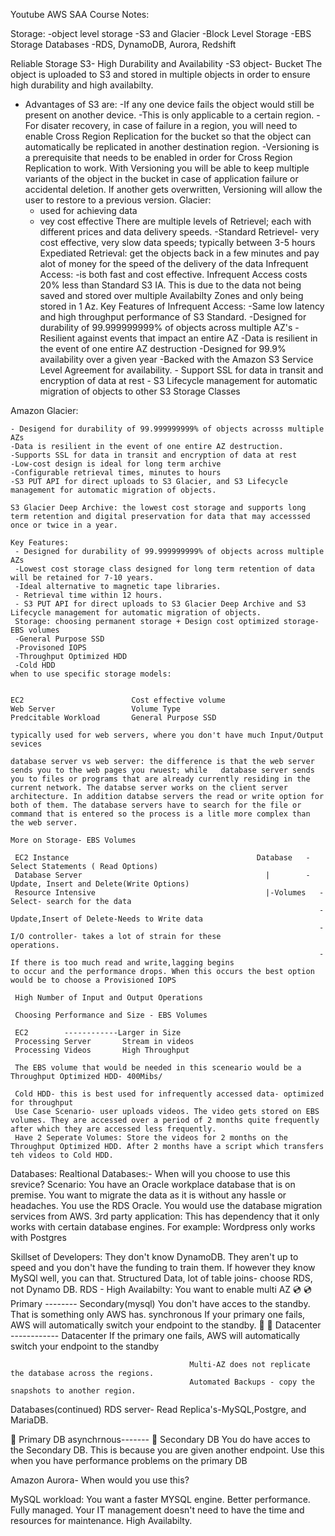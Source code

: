 Youtube AWS SAA Course Notes:

Storage: 
-object level storage
-S3 and Glacier 
-Block Level Storage
-EBS Storage
Databases
 -RDS, DynamoDB, Aurora, Redshift
 
 Reliable Storage S3- High Durability and Availability
-S3 object- Bucket
The object is uploaded to S3 and stored in multiple objects in order to ensure high durability and high availabilty. 
* Advantages of S3 are:
    -If any one device fails the object would still be present on another device.
    -This is only applicable to a certain region.
    -For disater recovery, in case of failure in a region, you will need to enable Cross Region Replication for the bucket so that the object can automatically be replicated in another destination region.
     -Versioning is a prerequisite that needs to be enabled in order for Cross Region Replication to work. With Versioning you will be able to keep multiple variants of the object in the bucket in case of application failure or accidental deletion. If another gets overwritten, Versioning will allow the user to restore to a previous version.
     Glacier:
     - used for achieving data 
     - vey cost effective
     There are multiple levels of Retrievel; each with different prices and data delivery speeds.
     -Standard Retrievel- very cost effective, very slow data speeds; typically between 3-5 hours
      Expediated Retrieval: get the objects back in a few minutes and pay alot of money for the speed of the delivery of the data
      Infrequent Access: 
      -is both fast and cost effective. Infrequent Access costs 20% less than Standard S3 IA. This is due to the data not being saved and stored over multiple Availabilty Zones and only being stored in 1 Az. 
      Key Features of Infrequent Access:
      -Same low latency and high throughput performance of S3 Standard.
      -Designed for durability of 99.999999999% of objects across multiple AZ's
      -Resilient against events that impact an entire AZ
      -Data is resilient in the event of one entire AZ destruction
      -Designed for 99.9% availability over a given year
      -Backed with the Amazon S3 Service Level Agreement for availability.
      - Support SSL for data in transit and encryption of data at rest
      - S3 Lifecycle management for automatic migration of objects to other S3 Storage Classes


Amazon Glacier: 

    - Desigend for durability of 99.999999999% of objects acrosss multiple AZs
    -Data is resilient in the event of one entire AZ destruction.
    -Supports SSL for data in transit and encryption of data at rest
    -Low-cost design is ideal for long term archive
    -Configurable retrieval times, minutes to hours
    -S3 PUT API for direct uploads to S3 Glacier, and S3 Lifecycle management for automatic migration of objects.
    
    S3 Glacier Deep Archive: the lowest cost storage and supports long term retention and digital preservation for data that may accesssed once or twice in a year.
    
    Key Features:
     - Designed for durability of 99.999999999% of objects across multiple AZs
     -Lowest cost storage class designed for long term retention of data will be retained for 7-10 years.
     -Ideal alternative to magnetic tape libraries.
     - Retrieval time within 12 hours.
     - S3 PUT API for direct uploads to S3 Glacier Deep Archive and S3 Lifecycle management for automatic migration of objects.
     Storage: choosing permanent storage + Design cost optimized storage- EBS volumes 
     -General Purpose SSD
     -Provisoned IOPS
     -Throughput Optimized HDD
     -Cold HDD
    when to use specific storage models:
  
 
    EC2                        Cost effective volume 
    Web Server                 Volume Type
    Predcitable Workload       General Purpose SSD
    
    typically used for web servers, where you don't have much Input/Output sevices 
    
    database server vs web server: the difference is that the web server sends you to the web pages you rwuest; while   database server sends you to files or programs that are already currently residing in the current network. The databse server works on the client server architecture. In addition databse servers the read or write option for both of them. The database servers have to search for the file or command that is entered so the process is a litle more complex than the web server. 
    
    More on Storage- EBS Volumes
    
     EC2 Instance                                          Database   - Select Statements ( Read Options)                          
     Database Server                                         |        -Update, Insert and Delete(Write Options)
     Resource Intensive                                      |-Volumes   -Select- search for the data
                                                                         - Update,Insert of Delete-Needs to Write data
                                                                         -I/O controller- takes a lot of strain for these                                                                                operations. 
                                                                         -If there is too much read and write,lagging begins                                                                              to occur and the performance drops. When this occurs the best option would be to choose a Provisioned IOPS 
    
     High Number of Input and Output Operations 
     
     Choosing Performance and Size - EBS Volumes
     
     EC2        ------------Larger in Size           
     Processing Server       Stream in videos
     Processing Videos       High Throughput
     
     The EBS volume that would be needed in this sceneario would be a Throughput Optimized HDD- 400Mibs/
     
     Cold HDD- this is best used for infrequently accessed data- optimized for throughput
     Use Case Scenario- user uploads videos. The video gets stored on EBS volumes. They are accessed over a period of 2 months quite frequently after which they are accessed less frequently.
     Have 2 Seperate Volumes: Store the videos for 2 months on the Throughput Optimized HDD. After 2 months have a script which transfers teh videos to Cold HDD.

Databases: 
Realtional Databases:- When will you choose to use this srevice?
Scenario: You have an Oracle workplace database that is on premise. You want to migrate the data as it is without any hassle or headaches. You use the RDS Oracle. You would use the database migration services from AWS. 
   3rd party application: This has dependency that it only works with certain database engines.  For example: Wordpress only works with Postgres  
   
   Skillset of Developers: They don't know DynamoDB. They aren't up to speed and you don't have the funding to train them. If however they know MySQl well, you can that.
   Structured Data, lot of table joins- choose RDS, not Dynamo DB. 
RDS - High Availabilty: You want to enable multi AZ
 💿                      💿 
 Primary    --------   Secondary(mysql)      You don't have acces to the standby. That is something only AWS has.
           synchronous                        If your primary one fails, AWS will automatically switch your endpoint to the                                                 standby.
 📱                          📱
 Datacenter  ------------  Datacenter        If the primary one fails, AWS will automatically switch your endpoint to the                                                  standby
                             
                                            Multi-AZ does not replicate the database across the regions.
                                            Automated Backups - copy the snapshots to another region.
                                            
 Databases(continued) RDS server- Read Replica's-MySQL,Postgre, and MariaDB.
 
 📲
 Primary DB      asynchrnous-------   📱 Secondary DB
You do have acces to the Secondary DB.  This is because you are given another endpoint. 
Use this when you have performance problems on the primary DB

Amazon Aurora- When would you use this?

MySQL workload: You want a faster MYSQL engine. Better performance. Fully managed. Your IT management doesn't need to have the time and resources for maintenance. High Availabilty.
